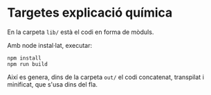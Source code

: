 # Targetes explicació química

En la carpeta `lib/` està el codi en forma de mòduls.

Amb node instal·lat, executar:
```
npm install
npm run build
```
Així es genera, dins de la carpeta `out/` el codi concatenat, transpilat i minificat, que s'usa dins del fla.